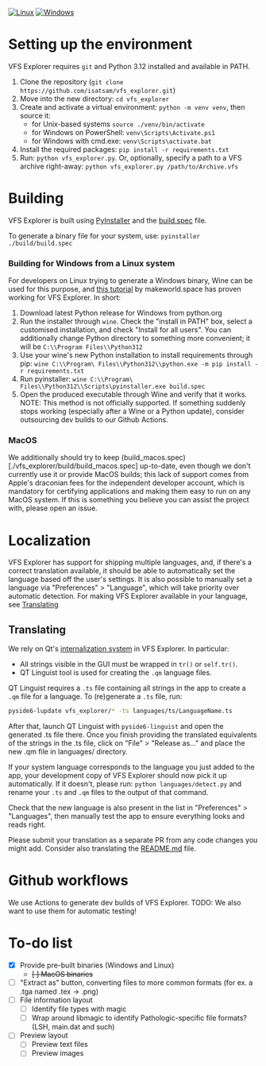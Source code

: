 [![Linux](https://github.com/isatsam/vfs_explorer/actions/workflows/linux_dev.yml/badge.svg)](https://github.com/isatsam/vfs_explorer/actions/workflows/linux_dev.yml)
 [![Windows](https://github.com/isatsam/vfs_explorer/actions/workflows/windows_dev.yml/badge.svg)](https://github.com/isatsam/vfs_explorer/actions/workflows/windows_dev.yml)

# Setting up the environment
VFS Explorer requires `git` and Python 3.12 installed and available in PATH.

1. Clone the repository (`git clone https://github.com/isatsam/vfs_explorer.git`)
2. Move into the new directory: `cd vfs_explorer`
3. Create and activate a virtual environment: `python -m venv venv`, then source it:
   - for Unix-based systems `source ./venv/bin/activate`
   - for Windows on PowerShell: `venv\Scripts\Activate.ps1`
   - for Windows with cmd.exe: `venv\Scripts\activate.bat`
5. Install the required packages: `pip install -r requirements.txt`
6. Run: `python vfs_explorer.py`. Or, optionally, specify a path to a VFS archive right-away: `python vfs_explorer.py /path/to/Archive.vfs`

# Building
VFS Explorer is built using [PyInstaller](https://pyinstaller.org/en/stable/) and the [build.spec](./vfs_explorer/build/build.spec) file.

To generate a binary file for your system, use: `pyinstaller ./build/build.spec`

### Building for Windows from a Linux system
For developers on Linux trying to generate a Windows binary, Wine can be used for this purpose, and [this tutorial](https://www.makeworld.space/2021/10/linux-wine-pyinstaller.html) by makeworld.space has proven working for VFS Explorer. In short:
1. Download latest Python release for Windows from python.org
2. Run the installer through `wine`. Check the "install in PATH" box, select a customised installation, and check "Install for all users". You can additionally change Python directory to something more convenient; it will be `C:\\Program Files\\Python312`
3. Use your wine's new Python installation to install requirements through pip: `wine C:\\Program\ Files\\Python312\\python.exe -m pip install -r requirements.txt`
4. Run pyinstaller: `wine C:\\Program\ Files\\Python312\\Scripts\pyinstaller.exe build.spec`
5. Open the produced executable through Wine and verify that it works.
NOTE: This method is not officially supported. If something suddenly stops working (especially after a Wine or a Python update), consider outsourcing dev builds to our Github Actions.

### MacOS
We additionally should try to keep (build_macos.spec)[./vfs_explorer/build/build_macos.spec] up-to-date, even though we don't currently use it or provide MacOS builds; this lack of support comes from Apple's draconian fees for the independent developer account, which is mandatory for certifying applications and making them easy to run on any MacOS system. If this is something you believe you can assist the project with, please open an issue.

# Localization
VFS Explorer has support for shipping multiple languages, and, if there's a correct translation available, it should be able to automatically set the language based off
the user's settings. It is also possible to manually set a language via "Preferences" > "Language", which will take priority over automatic detection. For making VFS Explorer available in your language, see [Translating](#Translating)

## Translating
We rely on Qt's [internalization system](https://doc.qt.io/qtforpython-6/tutorials/basictutorial/translations.html) in VFS Explorer. In particular:
  - All strings visible in the GUI must be wrapped in `tr()` or `self.tr()`.
  - QT Linguist tool is used for creating the `.qm` language files.

QT Linguist requires a `.ts` file containing all strings in the app to create a `.qm` file for a language. To (re)generate a `.ts` file, run:
```sh
pyside6-lupdate vfs_explorer/* -ts languages/ts/LanguageName.ts
```
After that, launch QT Linguist with `pyside6-linguist` and open the generated .ts file there. Once you finish providing the translated equivalents of
the strings in the .ts file, click on "File" > "Release as..." and place the new .qm file in languages/ directory.

If your system language corresponds to the language you just added to the app, your development copy of VFS Explorer should now pick it up automatically. If it doesn't,
please run: `python languages/detect.py` and rename your `.ts` and `.qm` files to the output of that command.

Check that the new language is also present in the list in "Preferences" > "Languages", then manually test the app to ensure everything looks and reads right.

Please submit your translation as a separate PR from any code changes you might add. Consider also translating the [README.md](./README.md) file.

# Github workflows
We use Actions to generate dev builds of VFS Explorer.
TODO: We also want to use them for automatic testing!


# To-do list
- [X] Provide pre-built binaries (Windows and Linux)
    - ~~[ ] MacOS binaries~~
- [ ] "Extract as" button, converting files to more common formats (for ex. a .tga named .tex -> .png)
- [ ] File information layout
  - [ ] Identify file types with magic
  - [ ] Wrap around libmagic to identify Pathologic-specific file formats? (LSH, main.dat and such)
- [ ] Preview layout
  - [ ] Preview text files
  - [ ] Preview images
